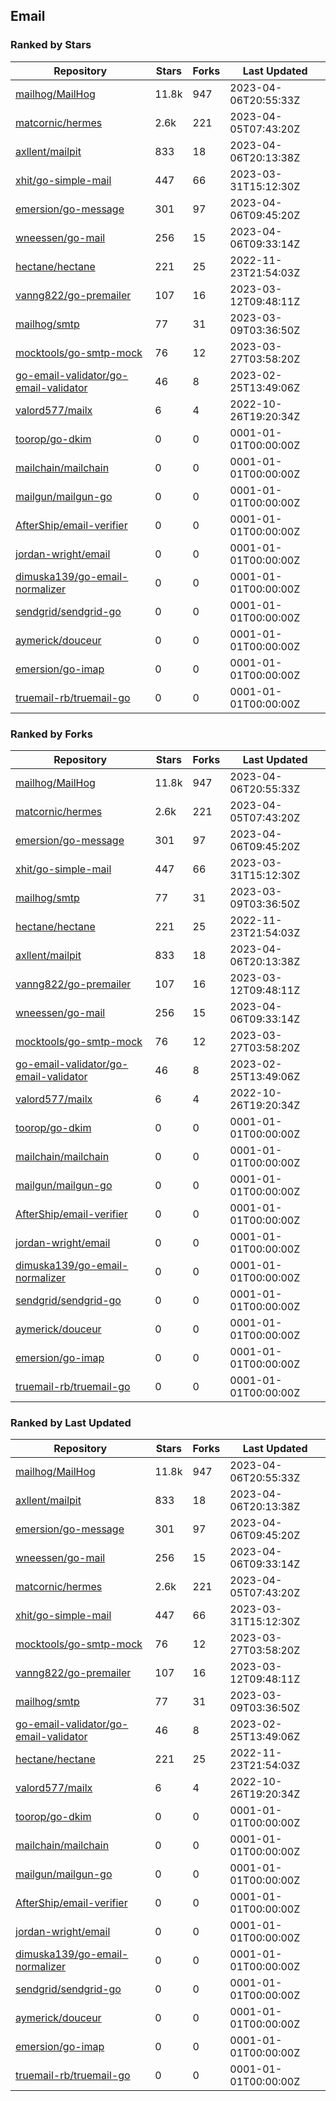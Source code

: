 ## Email

### Ranked by Stars

| Repository | Stars | Forks | Last Updated |
|------------|-------|-------|--------------|
| [mailhog/MailHog](https://github.com/mailhog/MailHog) | 11.8k | 947 | 2023-04-06T20:55:33Z |
| [matcornic/hermes](https://github.com/matcornic/hermes) | 2.6k | 221 | 2023-04-05T07:43:20Z |
| [axllent/mailpit](https://github.com/axllent/mailpit) | 833 | 18 | 2023-04-06T20:13:38Z |
| [xhit/go-simple-mail](https://github.com/xhit/go-simple-mail) | 447 | 66 | 2023-03-31T15:12:30Z |
| [emersion/go-message](https://github.com/emersion/go-message) | 301 | 97 | 2023-04-06T09:45:20Z |
| [wneessen/go-mail](https://github.com/wneessen/go-mail) | 256 | 15 | 2023-04-06T09:33:14Z |
| [hectane/hectane](https://github.com/hectane/hectane) | 221 | 25 | 2022-11-23T21:54:03Z |
| [vanng822/go-premailer](https://github.com/vanng822/go-premailer) | 107 | 16 | 2023-03-12T09:48:11Z |
| [mailhog/smtp](https://github.com/mailhog/smtp) | 77 | 31 | 2023-03-09T03:36:50Z |
| [mocktools/go-smtp-mock](https://github.com/mocktools/go-smtp-mock) | 76 | 12 | 2023-03-27T03:58:20Z |
| [go-email-validator/go-email-validator](https://github.com/go-email-validator/go-email-validator) | 46 | 8 | 2023-02-25T13:49:06Z |
| [valord577/mailx](https://github.com/valord577/mailx) | 6 | 4 | 2022-10-26T19:20:34Z |
| [toorop/go-dkim](https://github.com/toorop/go-dkim) | 0 | 0 | 0001-01-01T00:00:00Z |
| [mailchain/mailchain](https://github.com/mailchain/mailchain) | 0 | 0 | 0001-01-01T00:00:00Z |
| [mailgun/mailgun-go](https://github.com/mailgun/mailgun-go) | 0 | 0 | 0001-01-01T00:00:00Z |
| [AfterShip/email-verifier](https://github.com/AfterShip/email-verifier) | 0 | 0 | 0001-01-01T00:00:00Z |
| [jordan-wright/email](https://github.com/jordan-wright/email) | 0 | 0 | 0001-01-01T00:00:00Z |
| [dimuska139/go-email-normalizer](https://github.com/dimuska139/go-email-normalizer) | 0 | 0 | 0001-01-01T00:00:00Z |
| [sendgrid/sendgrid-go](https://github.com/sendgrid/sendgrid-go) | 0 | 0 | 0001-01-01T00:00:00Z |
| [aymerick/douceur](https://github.com/aymerick/douceur) | 0 | 0 | 0001-01-01T00:00:00Z |
| [emersion/go-imap](https://github.com/emersion/go-imap) | 0 | 0 | 0001-01-01T00:00:00Z |
| [truemail-rb/truemail-go](https://github.com/truemail-rb/truemail-go) | 0 | 0 | 0001-01-01T00:00:00Z |

### Ranked by Forks

| Repository | Stars | Forks | Last Updated |
|------------|-------|-------|--------------|
| [mailhog/MailHog](https://github.com/mailhog/MailHog) | 11.8k | 947 | 2023-04-06T20:55:33Z |
| [matcornic/hermes](https://github.com/matcornic/hermes) | 2.6k | 221 | 2023-04-05T07:43:20Z |
| [emersion/go-message](https://github.com/emersion/go-message) | 301 | 97 | 2023-04-06T09:45:20Z |
| [xhit/go-simple-mail](https://github.com/xhit/go-simple-mail) | 447 | 66 | 2023-03-31T15:12:30Z |
| [mailhog/smtp](https://github.com/mailhog/smtp) | 77 | 31 | 2023-03-09T03:36:50Z |
| [hectane/hectane](https://github.com/hectane/hectane) | 221 | 25 | 2022-11-23T21:54:03Z |
| [axllent/mailpit](https://github.com/axllent/mailpit) | 833 | 18 | 2023-04-06T20:13:38Z |
| [vanng822/go-premailer](https://github.com/vanng822/go-premailer) | 107 | 16 | 2023-03-12T09:48:11Z |
| [wneessen/go-mail](https://github.com/wneessen/go-mail) | 256 | 15 | 2023-04-06T09:33:14Z |
| [mocktools/go-smtp-mock](https://github.com/mocktools/go-smtp-mock) | 76 | 12 | 2023-03-27T03:58:20Z |
| [go-email-validator/go-email-validator](https://github.com/go-email-validator/go-email-validator) | 46 | 8 | 2023-02-25T13:49:06Z |
| [valord577/mailx](https://github.com/valord577/mailx) | 6 | 4 | 2022-10-26T19:20:34Z |
| [toorop/go-dkim](https://github.com/toorop/go-dkim) | 0 | 0 | 0001-01-01T00:00:00Z |
| [mailchain/mailchain](https://github.com/mailchain/mailchain) | 0 | 0 | 0001-01-01T00:00:00Z |
| [mailgun/mailgun-go](https://github.com/mailgun/mailgun-go) | 0 | 0 | 0001-01-01T00:00:00Z |
| [AfterShip/email-verifier](https://github.com/AfterShip/email-verifier) | 0 | 0 | 0001-01-01T00:00:00Z |
| [jordan-wright/email](https://github.com/jordan-wright/email) | 0 | 0 | 0001-01-01T00:00:00Z |
| [dimuska139/go-email-normalizer](https://github.com/dimuska139/go-email-normalizer) | 0 | 0 | 0001-01-01T00:00:00Z |
| [sendgrid/sendgrid-go](https://github.com/sendgrid/sendgrid-go) | 0 | 0 | 0001-01-01T00:00:00Z |
| [aymerick/douceur](https://github.com/aymerick/douceur) | 0 | 0 | 0001-01-01T00:00:00Z |
| [emersion/go-imap](https://github.com/emersion/go-imap) | 0 | 0 | 0001-01-01T00:00:00Z |
| [truemail-rb/truemail-go](https://github.com/truemail-rb/truemail-go) | 0 | 0 | 0001-01-01T00:00:00Z |

### Ranked by Last Updated

| Repository | Stars | Forks | Last Updated |
|------------|-------|-------|--------------|
| [mailhog/MailHog](https://github.com/mailhog/MailHog) | 11.8k | 947 | 2023-04-06T20:55:33Z |
| [axllent/mailpit](https://github.com/axllent/mailpit) | 833 | 18 | 2023-04-06T20:13:38Z |
| [emersion/go-message](https://github.com/emersion/go-message) | 301 | 97 | 2023-04-06T09:45:20Z |
| [wneessen/go-mail](https://github.com/wneessen/go-mail) | 256 | 15 | 2023-04-06T09:33:14Z |
| [matcornic/hermes](https://github.com/matcornic/hermes) | 2.6k | 221 | 2023-04-05T07:43:20Z |
| [xhit/go-simple-mail](https://github.com/xhit/go-simple-mail) | 447 | 66 | 2023-03-31T15:12:30Z |
| [mocktools/go-smtp-mock](https://github.com/mocktools/go-smtp-mock) | 76 | 12 | 2023-03-27T03:58:20Z |
| [vanng822/go-premailer](https://github.com/vanng822/go-premailer) | 107 | 16 | 2023-03-12T09:48:11Z |
| [mailhog/smtp](https://github.com/mailhog/smtp) | 77 | 31 | 2023-03-09T03:36:50Z |
| [go-email-validator/go-email-validator](https://github.com/go-email-validator/go-email-validator) | 46 | 8 | 2023-02-25T13:49:06Z |
| [hectane/hectane](https://github.com/hectane/hectane) | 221 | 25 | 2022-11-23T21:54:03Z |
| [valord577/mailx](https://github.com/valord577/mailx) | 6 | 4 | 2022-10-26T19:20:34Z |
| [toorop/go-dkim](https://github.com/toorop/go-dkim) | 0 | 0 | 0001-01-01T00:00:00Z |
| [mailchain/mailchain](https://github.com/mailchain/mailchain) | 0 | 0 | 0001-01-01T00:00:00Z |
| [mailgun/mailgun-go](https://github.com/mailgun/mailgun-go) | 0 | 0 | 0001-01-01T00:00:00Z |
| [AfterShip/email-verifier](https://github.com/AfterShip/email-verifier) | 0 | 0 | 0001-01-01T00:00:00Z |
| [jordan-wright/email](https://github.com/jordan-wright/email) | 0 | 0 | 0001-01-01T00:00:00Z |
| [dimuska139/go-email-normalizer](https://github.com/dimuska139/go-email-normalizer) | 0 | 0 | 0001-01-01T00:00:00Z |
| [sendgrid/sendgrid-go](https://github.com/sendgrid/sendgrid-go) | 0 | 0 | 0001-01-01T00:00:00Z |
| [aymerick/douceur](https://github.com/aymerick/douceur) | 0 | 0 | 0001-01-01T00:00:00Z |
| [emersion/go-imap](https://github.com/emersion/go-imap) | 0 | 0 | 0001-01-01T00:00:00Z |
| [truemail-rb/truemail-go](https://github.com/truemail-rb/truemail-go) | 0 | 0 | 0001-01-01T00:00:00Z |

